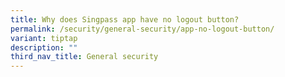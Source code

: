 ```yaml
---
title: Why does Singpass app have no logout button?
permalink: /security/general-security/app-no-logout-button/
variant: tiptap
description: ""
third_nav_title: General security
---
```

